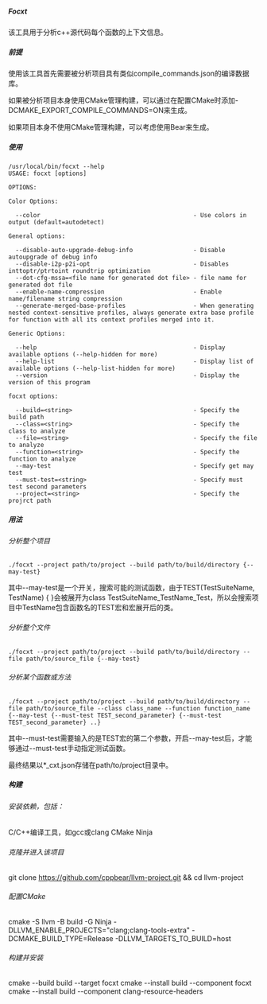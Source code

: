 ##### Focxt

该工具用于分析c++源代码每个函数的上下文信息。

##### 前提

使用该工具首先需要被分析项目具有类似compile_commands.json的编译数据库。

如果被分析项目本身使用CMake管理构建，可以通过在配置CMake时添加-DCMAKE_EXPORT_COMPILE_COMMANDS=ON来生成。

如果项目本身不使用CMake管理构建，可以考虑使用Bear来生成。

##### 使用

```shell
/usr/local/bin/focxt --help
USAGE: focxt [options]

OPTIONS:

Color Options:

  --color                                           - Use colors in output (default=autodetect)

General options:

  --disable-auto-upgrade-debug-info                 - Disable autoupgrade of debug info
  --disable-i2p-p2i-opt                             - Disables inttoptr/ptrtoint roundtrip optimization
  --dot-cfg-mssa=<file name for generated dot file> - file name for generated dot file
  --enable-name-compression                         - Enable name/filename string compression
  --generate-merged-base-profiles                   - When generating nested context-sensitive profiles, always generate extra base profile for function with all its context profiles merged into it.

Generic Options:

  --help                                            - Display available options (--help-hidden for more)
  --help-list                                       - Display list of available options (--help-list-hidden for more)
  --version                                         - Display the version of this program

focxt options:

  --build=<string>                                  - Specify the build path
  --class=<string>                                  - Specify the class to analyze
  --file=<string>                                   - Specify the file to analyze
  --function=<string>                               - Specify the function to analyze
  --may-test                                        - Specify get may test
  --must-test=<string>                              - Specify must test second parameters
  --project=<string>                                - Specify the projrct path
```

##### 用法

###### 分析整个项目

```
./focxt --project path/to/project --build path/to/build/directory {--may-test}
```

​	其中--may-test是一个开关，搜索可能的测试函数，由于TEST(TestSuiteName, TestName) { }会被展开为class TestSuiteName_TestName_Test，所以会搜索项目中TestName包含函数名的TEST宏和宏展开后的类。

###### 分析整个文件

```
./focxt --project path/to/project --build path/to/build/directory --file path/to/source_file {--may-test}
```

###### 分析某个函数或方法

```
./focxt --project path/to/project --build path/to/build/directory --file path/to/source_file --class class_name --function function_name {--may-test {--must-test TEST_second_parameter} {--must-test TEST_second_parameter} ..}
```

​	其中--must-test需要输入的是TEST宏的第二个参数，开启--may-test后，才能够通过--must-test手动指定测试函数。

最终结果以*_cxt.json存储在path/to/project目录中。

##### 构建

###### 安装依赖，包括：

C/C++编译工具，如gcc或clang
CMake
Ninja

###### 克隆并进入该项目

git clone https://github.com/cppbear/llvm-project.git && cd llvm-project

###### 配置CMake

cmake -S llvm -B build -G Ninja -DLLVM_ENABLE_PROJECTS="clang;clang-tools-extra" -DCMAKE_BUILD_TYPE=Release -DLLVM_TARGETS_TO_BUILD=host

###### 构建并安装

cmake --build build --target focxt
cmake --install build --component focxt
cmake --install build --component clang-resource-headers
